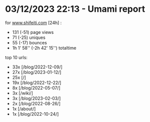 # 03/12/2023 22:13 - Umami report
for www.shifeiti.com [24h] :

 - 131 (-51) page views
 - 71 (-25) uniques
 - 55 (-17) bounces
 - 1h 1' 58'' (-2h 42' 15'') totaltime


top 10 urls:
 - 33x [/blog/2022-12-09/]
 - 27x [/blog/2023-01-12/]
 - 25x [/]
 - 19x [/blog/2022-12-22/]
 - 8x [/blog/2022-05-07/]
 - 3x [/wiki/]
 - 3x [/blog/2023-02-03/]
 - 2x [/blog/2022-08-26/]
 - 1x [/about/]
 - 1x [/blog/2022-10-24/]


